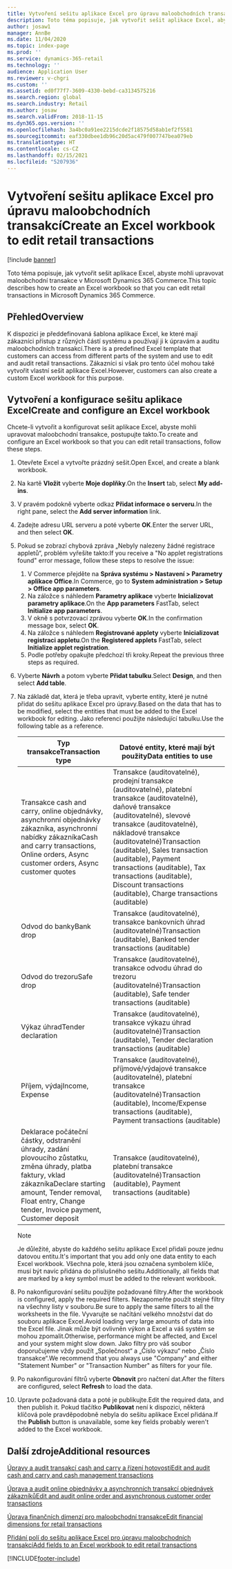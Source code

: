 ```yaml
---
title: Vytvoření sešitu aplikace Excel pro úpravu maloobchodních transakcí
description: Toto téma popisuje, jak vytvořit sešit aplikace Excel, abyste mohli upravovat maloobchodní transakce v Microsoft Dynamics 365 Commerce.
author: josaw1
manager: AnnBe
ms.date: 11/04/2020
ms.topic: index-page
ms.prod: ''
ms.service: dynamics-365-retail
ms.technology: ''
audience: Application User
ms.reviewer: v-chgri
ms.custom: ''
ms.assetid: ed0f77f7-3609-4330-bebd-ca3134575216
ms.search.region: global
ms.search.industry: Retail
ms.author: josaw
ms.search.validFrom: 2018-11-15
ms.dyn365.ops.version: ''
ms.openlocfilehash: 3a4bc0a91ee2215dcde2f18575d58ab1ef2f5581
ms.sourcegitcommit: eaf330dbee1db96c20d5ac479f007747bea079eb
ms.translationtype: HT
ms.contentlocale: cs-CZ
ms.lasthandoff: 02/15/2021
ms.locfileid: "5207936"
---
```

# <a name="create-an-excel-workbook-to-edit-retail-transactions"></a><span data-ttu-id="0bd80-103">Vytvoření sešitu aplikace Excel pro úpravu maloobchodních transakcí</span><span class="sxs-lookup"><span data-stu-id="0bd80-103">Create an Excel workbook to edit retail transactions</span></span>

[!include [banner](../includes/banner.md)]

<span data-ttu-id="0bd80-104">Toto téma popisuje, jak vytvořit sešit aplikace Excel, abyste mohli upravovat maloobchodní transakce v Microsoft Dynamics 365 Commerce.</span><span class="sxs-lookup"><span data-stu-id="0bd80-104">This topic describes how to create an Excel workbook so that you can edit retail transactions in Microsoft Dynamics 365 Commerce.</span></span>

## <a name="overview"></a><span data-ttu-id="0bd80-105">Přehled</span><span class="sxs-lookup"><span data-stu-id="0bd80-105">Overview</span></span>

<span data-ttu-id="0bd80-106">K dispozici je předdefinovaná šablona aplikace Excel, ke které mají zákazníci přístup z různých částí systému a používají ji k úpravám a auditu maloobchodních transakcí.</span><span class="sxs-lookup"><span data-stu-id="0bd80-106">There is a predefined Excel template that customers can access from different parts of the system and use to edit and audit retail transactions.</span></span> <span data-ttu-id="0bd80-107">Zákazníci si však pro tento účel mohou také vytvořit vlastní sešit aplikace Excel.</span><span class="sxs-lookup"><span data-stu-id="0bd80-107">However, customers can also create a custom Excel workbook for this purpose.</span></span>

## <a name="create-and-configure-an-excel-workbook"></a><span data-ttu-id="0bd80-108">Vytvoření a konfigurace sešitu aplikace Excel</span><span class="sxs-lookup"><span data-stu-id="0bd80-108">Create and configure an Excel workbook</span></span>

<span data-ttu-id="0bd80-109">Chcete-li vytvořit a konfigurovat sešit aplikace Excel, abyste mohli upravovat maloobchodní transakce, postupujte takto.</span><span class="sxs-lookup"><span data-stu-id="0bd80-109">To create and configure an Excel workbook so that you can edit retail transactions, follow these steps.</span></span>

1. <span data-ttu-id="0bd80-110">Otevřete Excel a vytvořte prázdný sešit.</span><span class="sxs-lookup"><span data-stu-id="0bd80-110">Open Excel, and create a blank workbook.</span></span>
1. <span data-ttu-id="0bd80-111">Na kartě **Vložit** vyberte **Moje doplňky**.</span><span class="sxs-lookup"><span data-stu-id="0bd80-111">On the **Insert** tab, select **My add-ins**.</span></span>
1. <span data-ttu-id="0bd80-112">V pravém podokně vyberte odkaz **Přidat informace o serveru**.</span><span class="sxs-lookup"><span data-stu-id="0bd80-112">In the right pane, select the **Add server information** link.</span></span>
1. <span data-ttu-id="0bd80-113">Zadejte adresu URL serveru a poté vyberte **OK**.</span><span class="sxs-lookup"><span data-stu-id="0bd80-113">Enter the server URL, and then select **OK**.</span></span>
1. <span data-ttu-id="0bd80-114">Pokud se zobrazí chybová zpráva „Nebyly nalezeny žádné registrace appletů“, problém vyřešíte takto:</span><span class="sxs-lookup"><span data-stu-id="0bd80-114">If you receive a "No applet registrations found" error message, follow these steps to resolve the issue:</span></span>

    1. <span data-ttu-id="0bd80-115">V Commerce přejděte na **Správa systému \> Nastavení \> Parametry aplikace Office**.</span><span class="sxs-lookup"><span data-stu-id="0bd80-115">In Commerce, go to **System administration \> Setup \> Office app parameters**.</span></span>
    1. <span data-ttu-id="0bd80-116">Na záložce s náhledem **Parametry aplikace** vyberte **Inicializovat parametry aplikace**.</span><span class="sxs-lookup"><span data-stu-id="0bd80-116">On the **App parameters** FastTab, select **Initialize app parameters**.</span></span>
    1. <span data-ttu-id="0bd80-117">V okně s potvrzovací zprávou vyberte **OK**.</span><span class="sxs-lookup"><span data-stu-id="0bd80-117">In the confirmation message box, select **OK**.</span></span>
    1. <span data-ttu-id="0bd80-118">Na záložce s náhledem **Registrované applety** vyberte **Inicializovat registraci appletu**.</span><span class="sxs-lookup"><span data-stu-id="0bd80-118">On the **Registered applets** FastTab, select **Initialize applet registration**.</span></span>
    1. <span data-ttu-id="0bd80-119">Podle potřeby opakujte předchozí tři kroky.</span><span class="sxs-lookup"><span data-stu-id="0bd80-119">Repeat the previous three steps as required.</span></span>

1. <span data-ttu-id="0bd80-120">Vyberte **Návrh** a potom vyberte **Přidat tabulku**.</span><span class="sxs-lookup"><span data-stu-id="0bd80-120">Select **Design**, and then select **Add table**.</span></span>
1. <span data-ttu-id="0bd80-121">Na základě dat, která je třeba upravit, vyberte entity, které je nutné přidat do sešitu aplikace Excel pro úpravy.</span><span class="sxs-lookup"><span data-stu-id="0bd80-121">Based on the data that has to be modified, select the entities that must be added to the Excel workbook for editing.</span></span> <span data-ttu-id="0bd80-122">Jako referenci použijte následující tabulku.</span><span class="sxs-lookup"><span data-stu-id="0bd80-122">Use the following table as a reference.</span></span>

    | <span data-ttu-id="0bd80-123">Typ transakce</span><span class="sxs-lookup"><span data-stu-id="0bd80-123">Transaction type</span></span> | <span data-ttu-id="0bd80-124">Datové entity, které mají být použity</span><span class="sxs-lookup"><span data-stu-id="0bd80-124">Data entities to use</span></span> |
    |------------------|----------------------|
    | <span data-ttu-id="0bd80-125">Transakce cash and carry, online objednávky, asynchronní objednávky zákazníka, asynchronní nabídky zákazníka</span><span class="sxs-lookup"><span data-stu-id="0bd80-125">Cash and carry transactions, Online orders, Async customer orders, Async customer quotes</span></span> | <span data-ttu-id="0bd80-126">Transakce (auditovatelné), prodejní transakce (auditovatelné), platební transakce (auditovatelné), daňové transakce (auditovatelné), slevové transakce (auditovatelné), nákladové transakce (auditovatelné)</span><span class="sxs-lookup"><span data-stu-id="0bd80-126">Transaction (auditable), Sales transaction (auditable), Payment transactions (auditable), Tax transactions (auditable), Discount transactions (auditable), Charge transactions (auditable)</span></span> |
    | <span data-ttu-id="0bd80-127">Odvod do banky</span><span class="sxs-lookup"><span data-stu-id="0bd80-127">Bank drop</span></span> | <span data-ttu-id="0bd80-128">Transakce (auditovatelné), transakce bankovních úhrad (auditovatelné)</span><span class="sxs-lookup"><span data-stu-id="0bd80-128">Transaction (auditable), Banked tender transactions (auditable)</span></span> |
    | <span data-ttu-id="0bd80-129">Odvod do trezoru</span><span class="sxs-lookup"><span data-stu-id="0bd80-129">Safe drop</span></span> | <span data-ttu-id="0bd80-130">Transakce (auditovatelné), transakce odvodu úhrad do trezoru (auditovatelné)</span><span class="sxs-lookup"><span data-stu-id="0bd80-130">Transaction (auditable), Safe tender transactions (auditable)</span></span> |
    | <span data-ttu-id="0bd80-131">Výkaz úhrad</span><span class="sxs-lookup"><span data-stu-id="0bd80-131">Tender declaration</span></span> | <span data-ttu-id="0bd80-132">Transakce (auditovatelné), transakce výkazu úhrad (auditovatelné)</span><span class="sxs-lookup"><span data-stu-id="0bd80-132">Transaction (auditable), Tender declaration transactions (auditable)</span></span> |
    | <span data-ttu-id="0bd80-133">Příjem, výdaj</span><span class="sxs-lookup"><span data-stu-id="0bd80-133">Income, Expense</span></span> | <span data-ttu-id="0bd80-134">Transakce (auditovatelné), příjmové/výdajové transakce (auditovatelné), platební transakce (auditovatelné)</span><span class="sxs-lookup"><span data-stu-id="0bd80-134">Transaction (auditable), Income/Expense transactions (auditable), Payment transactions (auditable)</span></span> |
    | <span data-ttu-id="0bd80-135">Deklarace počáteční částky, odstranění úhrady, zadání plovoucího zůstatku, změna úhrady, platba faktury, vklad zákazníka</span><span class="sxs-lookup"><span data-stu-id="0bd80-135">Declare starting amount, Tender removal, Float entry, Change tender, Invoice payment, Customer deposit</span></span> | <span data-ttu-id="0bd80-136">Transakce (auditovatelné), platební transakce (auditovatelné)</span><span class="sxs-lookup"><span data-stu-id="0bd80-136">Transaction (auditable), Payment transactions (auditable)</span></span> |

    > [!NOTE]
    > <span data-ttu-id="0bd80-137">Je důležité, abyste do každého sešitu aplikace Excel přidali pouze jednu datovou entitu.</span><span class="sxs-lookup"><span data-stu-id="0bd80-137">It's important that you add only one data entity to each Excel workbook.</span></span> <span data-ttu-id="0bd80-138">Všechna pole, která jsou označena symbolem klíče, musí být navíc přidána do příslušného sešitu.</span><span class="sxs-lookup"><span data-stu-id="0bd80-138">Additionally, all fields that are marked by a key symbol must be added to the relevant workbook.</span></span>

1. <span data-ttu-id="0bd80-139">Po nakonfigurování sešitu použijte požadované filtry.</span><span class="sxs-lookup"><span data-stu-id="0bd80-139">After the workbook is configured, apply the required filters.</span></span> <span data-ttu-id="0bd80-140">Nezapomeňte použít stejné filtry na všechny listy v souboru.</span><span class="sxs-lookup"><span data-stu-id="0bd80-140">Be sure to apply the same filters to all the worksheets in the file.</span></span> <span data-ttu-id="0bd80-141">Vyvarujte se načítání velkého množství dat do souboru aplikace Excel.</span><span class="sxs-lookup"><span data-stu-id="0bd80-141">Avoid loading very large amounts of data into the Excel file.</span></span> <span data-ttu-id="0bd80-142">Jinak může být ovlivněn výkon a Excel a váš systém se mohou zpomalit.</span><span class="sxs-lookup"><span data-stu-id="0bd80-142">Otherwise, performance might be affected, and Excel and your system might slow down.</span></span> <span data-ttu-id="0bd80-143">Jako filtry pro váš soubor doporučujeme vždy použít „Společnost“ a „Číslo výkazu“ nebo „Číslo transakce“.</span><span class="sxs-lookup"><span data-stu-id="0bd80-143">We recommend that you always use "Company" and either "Statement Number" or "Transaction Number" as filters for your file.</span></span>
1. <span data-ttu-id="0bd80-144">Po nakonfigurování filtrů vyberte **Obnovit** pro načtení dat.</span><span class="sxs-lookup"><span data-stu-id="0bd80-144">After the filters are configured, select **Refresh** to load the data.</span></span>
1. <span data-ttu-id="0bd80-145">Upravte požadovaná data a poté je publikujte.</span><span class="sxs-lookup"><span data-stu-id="0bd80-145">Edit the required data, and then publish it.</span></span> <span data-ttu-id="0bd80-146">Pokud tlačítko **Publikovat** není k dispozici, některá klíčová pole pravděpodobně nebyla do sešitu aplikace Excel přidána.</span><span class="sxs-lookup"><span data-stu-id="0bd80-146">If the **Publish** button is unavailable, some key fields probably weren't added to the Excel workbook.</span></span>

## <a name="additional-resources"></a><span data-ttu-id="0bd80-147">Další zdroje</span><span class="sxs-lookup"><span data-stu-id="0bd80-147">Additional resources</span></span>

[<span data-ttu-id="0bd80-148">Úpravy a audit transakcí cash and carry a řízení hotovosti</span><span class="sxs-lookup"><span data-stu-id="0bd80-148">Edit and audit cash and carry and cash management transactions</span></span>](edit-cash-trans.md)

[<span data-ttu-id="0bd80-149">Úprava a audit online objednávky a asynchronních transakcí objednávek zákazníků</span><span class="sxs-lookup"><span data-stu-id="0bd80-149">Edit and audit online order and asynchronous customer order transactions</span></span>](edit-order-trans.md)

[<span data-ttu-id="0bd80-150">Úprava finančních dimenzí pro maloobchodní transakce</span><span class="sxs-lookup"><span data-stu-id="0bd80-150">Edit financial dimensions for retail transactions</span></span>](edit-financial-dim.md)

[<span data-ttu-id="0bd80-151">Přidání polí do sešitu aplikace Excel pro úpravu maloobchodních transakcí</span><span class="sxs-lookup"><span data-stu-id="0bd80-151">Add fields to an Excel workbook to edit retail transactions</span></span>](add-fields-excel.md)


[!INCLUDE[footer-include](../includes/footer-banner.md)]